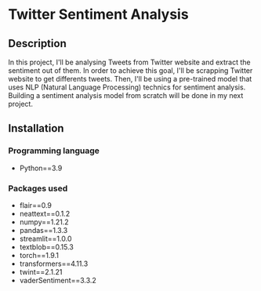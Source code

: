 # Twitter Sentiment Analysis

## Description
In this project, I'll be analysing Tweets from Twitter website and extract the sentiment out of them.
In order to achieve this goal, I'll be scrapping Twitter website to get differents tweets. Then, I'll be using a pre-trained model that uses NLP (Natural Language Processing) technics for sentiment analysis.
Building a sentiment analysis model from scratch will be done in my next project.

## Installation
### Programming language
- Python==3.9

### Packages used
- flair==0.9
- neattext==0.1.2
- numpy==1.21.2
- pandas==1.3.3
- streamlit==1.0.0
- textblob==0.15.3
- torch==1.9.1
- transformers==4.11.3
- twint==2.1.21
- vaderSentiment==3.3.2
